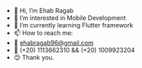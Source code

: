 - 👋 Hi, I’m Ehab Ragab
- 👀 I’m interested in Mobile Development 
- 🌱 I’m currently learning Flutter framework 
- 📫 How to reach me:
- 📧 ehabragab96@gmail.com
- 📲 (+20) 1113662310 && (+20) 1009923204
- 😊 Thank you.

